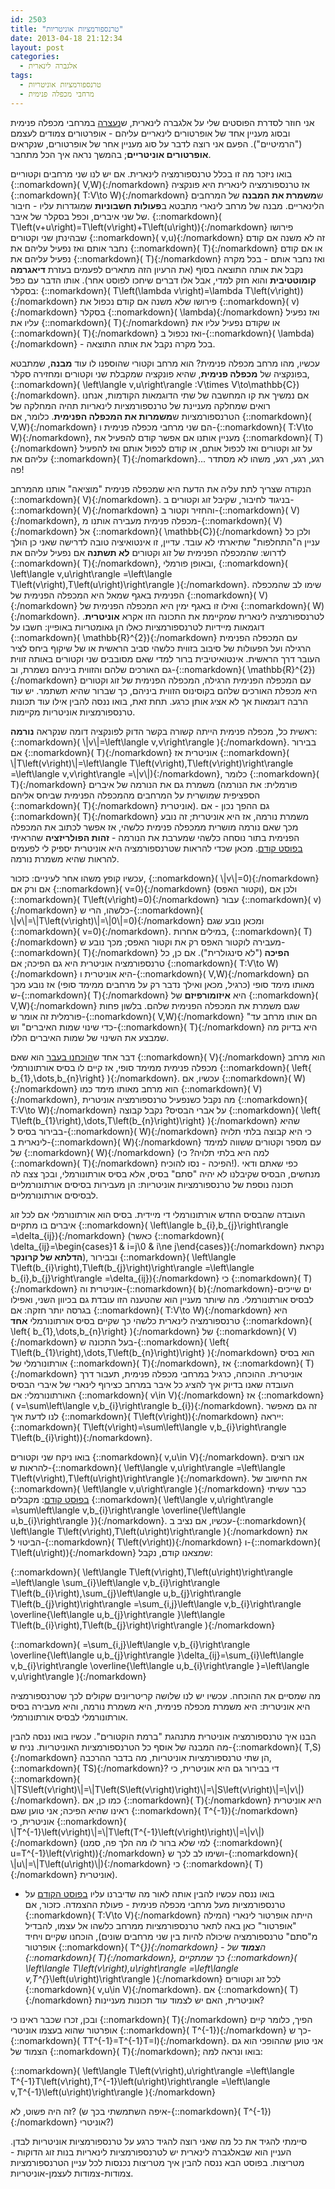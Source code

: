 ```yaml
---
id: 2503
title: "טרנספורמציות אוניטריות"
date: 2013-04-18 21:12:34
layout: post
categories: 
  - אלגברה לינארית
tags: 
  - טרנספורמציות אוניטריות
  - מרחבי מכפלה פנימית
---
```

אני חוזר לסדרת הפוסטים שלי על אלגברה לינארית, ש<a href="http://www.gadial.net/2012/04/29/inner_product_space_adjoint/">נעצרה</a> במרחבי מכפלה פנימית ובסוג מעניין אחד של אופרטורים לינאריים עליהם - אופרטורים צמודים לעצמם ("הרמיטיים"). הפעם אני רוצה לדבר על סוג מעניין אחר של אופרטורים, שנקראים <strong>אופרטורים אוניטריים</strong>; בהמשך נראה איך הכל מתחבר.

בואו ניזכר מה זו בכלל טרנספורמציה לינארית. אם יש לנו שני מרחבים וקטוריים {::nomarkdown}\( V,W\){:/nomarkdown} אז טרנספורמציה לינארית היא פונקציה {::nomarkdown}\( T:V\to W\){:/nomarkdown} ש<strong>משמרת את המבנה</strong> של המרחבים הלינאריים. מבנה של מרחב לינארי מתבטא ב<strong>פעולות חשבוניות</strong> שמוגדרות עליו - חיבור של שני איברים, וכפל בסקלר של איבר. {::nomarkdown}\( T\left(v+u\right)=T\left(v\right)+T\left(u\right)\){:/nomarkdown} פירושו שבהינתן שני וקטורים {::nomarkdown}\( v,u\){:/nomarkdown} זה לא משנה אם קודם נחבר אותם ואז נפעיל עליהם את {::nomarkdown}\( T\){:/nomarkdown} או אם קודם נפעיל עליהם את {::nomarkdown}\( T\){:/nomarkdown} ואז נחבר אותם - בכל מקרה נקבל את אותה התוצאה בסוף (את הרעיון הזה מתארים לפעמים בעזרת <strong>דיאגרמה קומוטטיבית</strong> והוא חזק למדי, אבל אלו דברים שיחכו לפוסט אחר). אותו הדבר עם כפל בסקלר: {::nomarkdown}\( T\left(\lambda v\right)=\lambda T\left(v\right)\){:/nomarkdown} פירושו שלא משנה אם קודם נכפול את {::nomarkdown}\( v\){:/nomarkdown} בסקלר {::nomarkdown}\( \lambda\){:/nomarkdown} ואז נפעיל עליו את {::nomarkdown}\( T\){:/nomarkdown} או שקודם נפעיל עליו את {::nomarkdown}\( T\){:/nomarkdown} ואז נכפול ב-{::nomarkdown}\( \lambda\){:/nomarkdown} - בכל מקרה נקבל את אותה התוצאה.

עכשיו, מהו מרחב מכפלה פנימית? הוא מרחב וקטורי שהוספנו לו עוד <strong>מבנה</strong>, שמתבטא בפונקציה של <strong>מכפלה פנימית</strong>, שהיא פונקציה שמקבלת שני וקטורים ומחזירה סקלר, {::nomarkdown}\( \left\langle v,u\right\rangle :V\times V\to\mathbb{C}\){:/nomarkdown}. אם נמשיך את קו המחשבה של שתי הדוגמאות הקודמות, אנחנו רואים שמחלקה מעניינת של טרנספורמציות לינאריות תהיה המחלקה של הטרנספורמציות ש<strong>משמרות את המכפלה הפנימית</strong>. כלומר, אם {::nomarkdown}\( V,W\){:/nomarkdown} הם שני מרחבי מכפלה פנימית ו-{::nomarkdown}\( T:V\to W\){:/nomarkdown}, מעניין אותנו אם אפשר קודם להפעיל את {::nomarkdown}\( T\){:/nomarkdown} על זוג וקטורים ואז לכפול אותם, או קודם לכפול אותם ואז להפעיל עליהם את {::nomarkdown}\( T\){:/nomarkdown}... רגע, רגע, רגע, משהו לא מסתדר פה!

הנקודה שצריך לתת עליה את הדעת היא שמכפלה פנימית "מוציאה" אותנו מהמרחב {::nomarkdown}\( V\){:/nomarkdown}. בניגוד לחיבור, שקיבל זוג וקטורים ב-{::nomarkdown}\( V\){:/nomarkdown} והחזיר וקטור ב-{::nomarkdown}\( V\){:/nomarkdown}, מכפלה פנימית מעבירה אותנו מ-{::nomarkdown}\( V\){:/nomarkdown} אל {::nomarkdown}\( \mathbb{C}\){:/nomarkdown} ולכן כל עניין ה"התחלפות" שתיארתי לא עובד. עדיין, זו אינטואיציה טובה לדרישה שאני כן הולך לדרוש: שהמכפלה הפנימית של זוג וקטורים <strong>לא תשתנה</strong> אם נפעיל עליהם את {::nomarkdown}\( T\){:/nomarkdown}, ובאופן פורמלי, {::nomarkdown}\( \left\langle v,u\right\rangle =\left\langle T\left(v\right),T\left(u\right)\right\rangle \){:/nomarkdown}. שימו לב שהמכפלה הפנימית באגף שמאל היא המכפלה הפנימית של {::nomarkdown}\( V\){:/nomarkdown} ואילו זו באגף ימין היא המכפלה הפנימית של {::nomarkdown}\( W\){:/nomarkdown}. לטרנספורמציה לינארית שמקיימת את התכונה הזו אקרא <strong>אוניטרית</strong>. דוגמאות מיידיות לטרנספורמציות כאלו הן גאומטריות באופיין: חשבו על {::nomarkdown}\( \mathbb{R}^{2}\){:/nomarkdown} עם המכפלה הפנימית הרגילה ועל הפעולות של סיבוב בזווית כלשהי סביב הראשית או של שיקוף ביחס לציר העובר דרך הראשית. אינטואיטיבית ברור למדי שאם מסובבים שני וקטורים באותה זווית גם האורכים שלהם והזווית ביניהם נשמרת, וב-{::nomarkdown}\( \mathbb{R}^{2}\){:/nomarkdown} עם המכפלה הפנימית הרגילה, המכפלה הפנימית של זוג וקטורים היא מכפלת האורכים שלהם בקוסינוס הזווית ביניהם, כך שברור שהיא תשתמר. יש עוד הרבה דוגמאות אך לא אציג אותן כרגע. תחת זאת, בואו ננסה להבין אילו עוד תכונות טרנספורמציות אוניטריות מקיימות.

ראשית כל, מכפלה פנימית הייתה קשורה בקשר הדוק לפונקציה דומה שנקראה <strong>נורמה</strong>: {::nomarkdown}\( \\|v\\|=\left\langle v,v\right\rangle \){:/nomarkdown}. בבירור אם {::nomarkdown}\( T\){:/nomarkdown} אוניטרית אז {::nomarkdown}\( \\|T\left(v\right)\\|=\left\langle T\left(v\right),T\left(v\right)\right\rangle =\left\langle v,v\right\rangle =\\|v\\|\){:/nomarkdown}, כלומר {::nomarkdown}\( T\){:/nomarkdown} משמרת גם את הנורמה של איברים (פורמלית: את הנורמה הספציפית שמושרית על המרחבים מהמכפלה הפנימית שביחס אליהם {::nomarkdown}\( T\){:/nomarkdown} אוניטרית). גם ההפך נכון - אם {::nomarkdown}\( T\){:/nomarkdown} משמרת נורמה, אז היא אוניטרית; זה נובע מכך שאם נורמה מושרית ממכפלה פנימית כלשהי, אז אפשר לכתוב את המכפלה הפנימית בתור נוסחה כלשהי שמערבת את הנורמה - <strong>זהות הפולריזציה</strong> שהראיתי <a href="http://www.gadial.net/2012/03/01/inner_product_spaces_geometry/">בפוסט קודם</a>. מכאן שכדי להראות שטרנספורמציה היא אוניטרית יספיק לי לפעמים להראות שהיא משמרת נורמה.

עכשיו קופץ משהו אחר לעיניים: כזכור, {::nomarkdown}\( \\|v\\|=0\){:/nomarkdown} אם ורק אם {::nomarkdown}\( v=0\){:/nomarkdown} (וקטור האפס), ולכן אם {::nomarkdown}\( T\left(v\right)=0\){:/nomarkdown} עבור {::nomarkdown}\( v\){:/nomarkdown} כלשהו, הרי ש-{::nomarkdown}\( \\|v\\|=\\|T\left(v\right)\\|=\\|0\\|=0\){:/nomarkdown} ומכאן נובע שגם {::nomarkdown}\( v=0\){:/nomarkdown}. במילים אחרות, {::nomarkdown}\( T\){:/nomarkdown} מעבירה לוקטור האפס רק את וקטור האפס; מכך נובע ש-{::nomarkdown}\( T\){:/nomarkdown} <strong>הפיכה </strong>("לא סינגולרית"). אם כן, כל טרנספורמציה אוניטרית היא גם הפיכה; אם {::nomarkdown}\( T:V\to W\){:/nomarkdown} היא אוניטרית ו-{::nomarkdown}\( V,W\){:/nomarkdown} הם מאותו מימד סופי (כרגיל, מכאן ואילך נדבר רק על מרחבים ממימד סופי) אז נובע מכך ש-{::nomarkdown}\( T\){:/nomarkdown} היא <strong>איזומורפיזם</strong> של {::nomarkdown}\( V,W\){:/nomarkdown} שגם משמרת את המכפלה הפנימית שלהם. בלשון פחות פורמלית זה אומר ש-{::nomarkdown}\( V,W\){:/nomarkdown} "הם אותו מרחב עד כדי שינוי שמות האיברים" וש-{::nomarkdown}\( T\){:/nomarkdown} היא בדיוק מה שמבצע את השינוי של שמות האיברים הללו.

דבר אחד ש<a href="http://www.gadial.net/2012/02/06/inner_products_intro/">הוכחנו בעבר</a> הוא שאם {::nomarkdown}\( V\){:/nomarkdown} הוא מרחב מכפלה פנימית ממימד סופי, אז קיים לו בסיס אורתונורמלי {::nomarkdown}\( \left\{ b_{1},\dots,b_{n}\right\} \){:/nomarkdown}. עכשיו, אם {::nomarkdown}\( W\){:/nomarkdown} הוא מרחב מאותו מימד כמו {::nomarkdown}\( V\){:/nomarkdown}, מה נקבל כשנפעיל טרנספורמציה אוניטרית {::nomarkdown}\( T:V\to W\){:/nomarkdown} על אברי הבסיס? נקבל קבוצה {::nomarkdown}\( \left\{ T\left(b_{1}\right),\dots,T\left(b_{n}\right)\right\} \){:/nomarkdown} שהיא בבירור בסיס ל-{::nomarkdown}\( W\){:/nomarkdown} כי היא קבוצה בלתי תלויה לינארית ב-{::nomarkdown}\( W\){:/nomarkdown} עם מספר וקטורים ששווה למימד של {::nomarkdown}\( W\){:/nomarkdown} (למה היא בלתי תלויה? כי {::nomarkdown}\( T\){:/nomarkdown} הפיכה - נסו להוכיח!). כפי שאתם ודאי מנחשים, הבסיס שקיבלנו לא יהיה "סתם" בסיס, אלא בסיס אורתונורמלי, ובכך צצה לה תכונה נוספת של טרנספורמציות אוניטריות: הן מעבירות בסיסים אורתונורמליים לבסיסים אורתונורמליים.

העובדה שהבסיס החדש אורתונורמלי די מיידית. בסיס הוא אורתונורמלי אם לכל זוג איברים בו מתקיים {::nomarkdown}\( \left\langle b_{i},b_{j}\right\rangle =\delta_{ij}\){:/nomarkdown} (כאשר {::nomarkdown}\( \delta_{ij}=\begin{cases}1 &amp; i=j\\0 &amp; i\ne j\end{cases}\){:/nomarkdown} נקראת <strong>הדלתא של קרונקר</strong>), ובבירור {::nomarkdown}\( \left\langle T\left(b_{i}\right),T\left(b_{j}\right)\right\rangle =\left\langle b_{i},b_{j}\right\rangle =\delta_{ij}\){:/nomarkdown} כי {::nomarkdown}\( T\){:/nomarkdown} אוניטרית וה-{::nomarkdown}\( b\){:/nomarkdown}-ים שייכים לבסיס אורתונורמלי. מה שיותר מעניין הוא שהטענה הזו עובדת גם בכיוון השני, ואפילו בגרסה יותר חזקה: אם {::nomarkdown}\( T:V\to W\){:/nomarkdown} היא טרנספורמציה לינארית כלשהי כך שקיים בסיס אורתונורמלי <strong>אחד</strong> {::nomarkdown}\( \left\{ b_{1},\dots,b_{n}\right\} \){:/nomarkdown} של {::nomarkdown}\( V\){:/nomarkdown} בעל התכונה ש-{::nomarkdown}\( \left\{ T\left(b_{1}\right),\dots,T\left(b_{n}\right)\right\} \){:/nomarkdown} הוא בסיס אורתונורמלי של {::nomarkdown}\( T\){:/nomarkdown}, אז {::nomarkdown}\( T\){:/nomarkdown} אוניטרית. ההוכחה, כרגיל במרחבי מכפלה פנימית, תעבור דרך העובדה שאנו בדיוק איך להציג כל איבר במרחב כצירוף לינארי של איברי הבסיס האורתונורמלי: אם {::nomarkdown}\( v\in V\){:/nomarkdown} אז {::nomarkdown}\( v=\sum\left\langle v,b_{i}\right\rangle b_{i}\){:/nomarkdown}. זה גם מאפשר לנו לדעת איך {::nomarkdown}\( T\left(v\right)\){:/nomarkdown} ייראה: {::nomarkdown}\( T\left(v\right)=\sum\left\langle v,b_{i}\right\rangle T\left(b_{i}\right)\){:/nomarkdown}.

בואו ניקח שני וקטורים {::nomarkdown}\( v,u\in V\){:/nomarkdown}. אנו רוצים להראות ש-{::nomarkdown}\( \left\langle v,u\right\rangle =\left\langle T\left(v\right),T\left(u\right)\right\rangle \){:/nomarkdown}. את החישוב של {::nomarkdown}\( \left\langle v,u\right\rangle \){:/nomarkdown} כבר עשיתי <a href="http://www.gadial.net/2012/04/29/inner_product_space_adjoint/">בפוסט קודם</a>: מקבלים {::nomarkdown}\( \left\langle v,u\right\rangle =\sum\left\langle v,b_{i}\right\rangle \overline{\left\langle u,b_{i}\right\rangle }\){:/nomarkdown}. עכשיו, אם נציב ב-{::nomarkdown}\( \left\langle T\left(v\right),T\left(u\right)\right\rangle \){:/nomarkdown} את הביטוי ל-{::nomarkdown}\( T\left(v\right)\){:/nomarkdown} ו-{::nomarkdown}\( T\left(u\right)\){:/nomarkdown} שמצאנו קודם, נקבל:

{::nomarkdown}\( \left\langle T\left(v\right),T\left(u\right)\right\rangle =\left\langle \sum_{i}\left\langle v,b_{i}\right\rangle T\left(b_{i}\right),\sum_{j}\left\langle u,b_{j}\right\rangle T\left(b_{j}\right)\right\rangle =\sum_{i,j}\left\langle v,b_{i}\right\rangle \overline{\left\langle u,b_{j}\right\rangle }\left\langle T\left(b_{i}\right),T\left(b_{j}\right)\right\rangle \){:/nomarkdown}

{::nomarkdown}\( =\sum_{i,j}\left\langle v,b_{i}\right\rangle \overline{\left\langle u,b_{j}\right\rangle }\delta_{ij}=\sum_{i}\left\langle v,b_{i}\right\rangle \overline{\left\langle u,b_{i}\right\rangle }=\left\langle v,u\right\rangle \){:/nomarkdown}

מה שמסיים את ההוכחה. עכשיו יש לנו שלושה קריטריונים שקולים לכך שטרנספורמציה היא אוניטרית: היא משמרת מכפלה פנימית, היא משמרת נורמה, והיא מעבירה בסיס אורתונורמלי לבסיס אורתונורמלי.

הבנו איך טרנספורמציה אוניטרית מתנהגת "ברמת הוקטורים". עכשיו בואו ננסה להבין מה המבנה של אוסף כל הטרנספורמציות האוניטריות. נניח ש-{::nomarkdown}\( T,S\){:/nomarkdown} הן שתי טרנספורמציות אוניטריות, מה בדבר ההרכבה, {::nomarkdown}\( TS\){:/nomarkdown}? די בבירור גם היא אוניטרית, כי {::nomarkdown}\( \\|TS\left(v\right)\\|=\\|T\left(S\left(v\right)\right)\\|=\\|S\left(v\right)\\|=\\|v\\|\){:/nomarkdown}. כמו כן, אם {::nomarkdown}\( T\){:/nomarkdown} היא אוניטרית ראינו שהיא הפיכה; אני טוען שגם {::nomarkdown}\( T^{-1}\){:/nomarkdown} אוניטרית, כי {::nomarkdown}\( \\|T^{-1}\left(v\right)\\|=\\|T\left(T^{-1}\left(v\right)\right)\\|=\\|v\\|\){:/nomarkdown} (למי שלא ברור לו מה הלך פה, סמנו {::nomarkdown}\( u=T^{-1}\left(v\right)\){:/nomarkdown} ושימו לב לכך ש-{::nomarkdown}\( \\|u\\|=\\|T\left(u\right)\\|\){:/nomarkdown} כי {::nomarkdown}\( T\){:/nomarkdown} אוניטרית).

- בואו ננסה עכשיו להבין אותה לאור מה שדיברנו עליו <a href="http://www.gadial.net/2012/04/29/inner_product_space_adjoint/">בפוסט הקודם</a> על טרנספורמציות מעל מרחבי מכפלה פנימית - פעולת ההצמדה. כזכור, אם {::nomarkdown}\( T:V\to V\){:/nomarkdown} הייתה אופרטור לינארי (המילה "אופרטור" כאן באה לתאר טרנספורמציות ממרחב כלשהו אל עצמו, להבדיל מ"סתם" טרנספורמציה שיכולה להיות בין שני מרחבים שונים), הוכחנו שקיים ויחיד אופרטור {::nomarkdown}\( T^{*}\){:/nomarkdown} - ה<strong>צמוד</strong> של {::nomarkdown}\( T\){:/nomarkdown}, כך שמתקיים {::nomarkdown}\( \left\langle T\left(v\right),u\right\rangle =\left\langle v,T^{*}\left(u\right)\right\rangle \){:/nomarkdown} לכל זוג וקטורים {::nomarkdown}\( v,u\in V\){:/nomarkdown}. אם {::nomarkdown}\( T\){:/nomarkdown} אוניטרית, האם יש לצמוד עוד תכונות מעניינות?

ובכן, זכרו שכבר ראינו כי {::nomarkdown}\( T\){:/nomarkdown} הפיך, כלומר קיים אופרטור שהוא בעצמו אוניטרי {::nomarkdown}\( T^{-1}\){:/nomarkdown} כך ש-{::nomarkdown}\( TT^{-1}=T^{-1}T=I\){:/nomarkdown}. אני טוען שההופכי הוא גם הצמוד של {::nomarkdown}\( T\){:/nomarkdown}; בואו ונראה למה:

{::nomarkdown}\( \left\langle T\left(v\right),u\right\rangle =\left\langle T^{-1}T\left(v\right),T^{-1}\left(u\right)\right\rangle =\left\langle v,T^{-1}\left(u\right)\right\rangle \){:/nomarkdown}

זה היה פשוט, לא? (איפה השתמשתי בכך ש-{::nomarkdown}\( T^{-1}\){:/nomarkdown} אוניטרי?)

סיימתי להגיד את כל מה שאני רוצה להגיד כרגע על טרנספורמציות אוניטריות לבדן. העניין הוא שבאלגברה לינארית יש לטרנספורמציות לינאריות בנות זוג הדוקות - מטריצות. בפוסט הבא ננסה להבין איך מטריצות נכנסות לכל עניין הטרנספורמציות צמודות-צמודות לעצמן-אוניטריות.
